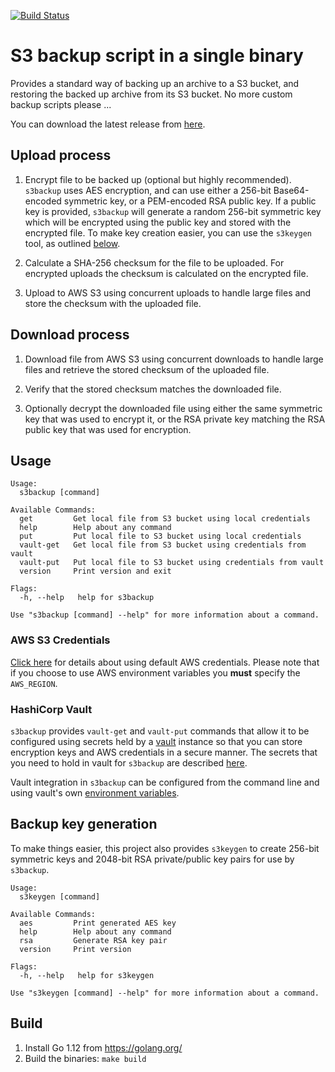 [![Build Status](https://travis-ci.org/tomcz/s3backup.svg?branch=master)](https://travis-ci.org/tomcz/s3backup)

# S3 backup script in a single binary

Provides a standard way of backing up an archive to a S3 bucket, and restoring the backed up
archive from its S3 bucket. No more custom backup scripts please ...

You can download the latest release from [here](https://github.com/tomcz/s3backup/releases).

## Upload process

1. Encrypt file to be backed up (optional but highly recommended). `s3backup` uses AES encryption,
and can use either a 256-bit Base64-encoded symmetric key, or a PEM-encoded RSA public key. If a
public key is provided, `s3backup` will generate a random 256-bit symmetric key which will be
encrypted using the public key and stored with the encrypted file. To make key creation easier,
you can use the `s3keygen` tool, as outlined [below](#backup-key-generation).

2. Calculate a SHA-256 checksum for the file to be uploaded. For encrypted uploads the checksum
is calculated on the encrypted file.

3. Upload to AWS S3 using concurrent uploads to handle large files and store the checksum with
the uploaded file.

## Download process

1. Download file from AWS S3 using concurrent downloads to handle large files and retrieve the
stored checksum of the uploaded file.

2. Verify that the stored checksum matches the downloaded file.

3. Optionally decrypt the downloaded file using either the same symmetric key that was used
to encrypt it, or the RSA private key matching the RSA public key that was used for encryption.

## Usage

```
Usage:
  s3backup [command]

Available Commands:
  get         Get local file from S3 bucket using local credentials
  help        Help about any command
  put         Put local file to S3 bucket using local credentials
  vault-get   Get local file from S3 bucket using credentials from vault
  vault-put   Put local file to S3 bucket using credentials from vault
  version     Print version and exit

Flags:
  -h, --help   help for s3backup

Use "s3backup [command] --help" for more information about a command.
```

### AWS S3 Credentials

[Click here](https://docs.aws.amazon.com/sdk-for-go/v1/developer-guide/configuring-sdk.html) for details
about using default AWS credentials. Please note that if you choose to use AWS environment variables you
**must** specify the `AWS_REGION`.

### HashiCorp Vault

`s3backup` provides `vault-get` and `vault-put` commands that allow it to be configured using secrets
held by a [vault](https://www.vaultproject.io/) instance so that you can store encryption keys and AWS
credentials in a secure manner. The secrets that you need to hold in vault for `s3backup` are described
[here](https://github.com/tomcz/s3backup/blob/master/code/src/app/s3backup/config/config.go).

Vault integration in `s3backup` can be configured from the command line and using vault's own
[environment variables](https://www.vaultproject.io/docs/commands/environment.html).

## Backup key generation

To make things easier, this project also provides `s3keygen` to create 256-bit symmetric keys
and 2048-bit RSA private/public key pairs for use by `s3backup`.

```
Usage:
  s3keygen [command]

Available Commands:
  aes         Print generated AES key
  help        Help about any command
  rsa         Generate RSA key pair
  version     Print version

Flags:
  -h, --help   help for s3keygen

Use "s3keygen [command] --help" for more information about a command.
```

## Build

1. Install Go 1.12 from https://golang.org/
2. Build the binaries: `make build`
